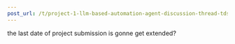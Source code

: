 ```yaml
---
post_url: /t/project-1-llm-based-automation-agent-discussion-thread-tds-jan-2025/164277/73
---
```

the last date of project submission is gonne get extended?